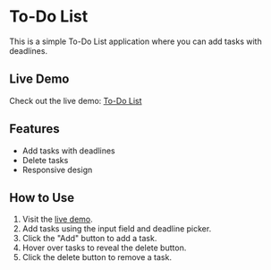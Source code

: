 # To-Do List

This is a simple To-Do List application where you can add tasks with deadlines.

## Live Demo

Check out the live demo: [To-Do List](https://muthukumarasamy-m.github.io/To_do_list/)

## Features

- Add tasks with deadlines
- Delete tasks
- Responsive design

## How to Use

1. Visit the [live demo](https://muthukumarasamy-m.github.io/To_do_list/).
2. Add tasks using the input field and deadline picker.
3. Click the "Add" button to add a task.
4. Hover over tasks to reveal the delete button.
5. Click the delete button to remove a task.
